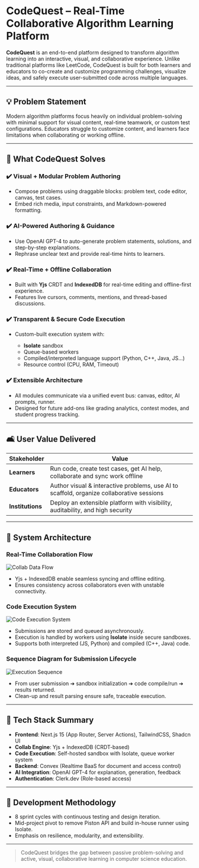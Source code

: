 # CodeQuest – Real-Time Collaborative Algorithm Learning Platform

**CodeQuest** is an end-to-end platform designed to transform algorithm learning into an interactive, visual, and collaborative experience. Unlike traditional platforms like LeetCode, CodeQuest is built for both learners and educators to co-create and customize programming challenges, visualize ideas, and safely execute user-submitted code across multiple languages.

---

## 💡 Problem Statement

Modern algorithm platforms focus heavily on individual problem-solving with minimal support for visual content, real-time teamwork, or custom test configurations. Educators struggle to customize content, and learners face limitations when collaborating or working offline.

---

## 🚀 What CodeQuest Solves

### ✔️ Visual + Modular Problem Authoring

* Compose problems using draggable blocks: problem text, code editor, canvas, test cases.
* Embed rich media, input constraints, and Markdown-powered formatting.

### ✔️ AI-Powered Authoring & Guidance

* Use OpenAI GPT-4 to auto-generate problem statements, solutions, and step-by-step explanations.
* Rephrase unclear text and provide real-time hints to learners.

### ✔️ Real-Time + Offline Collaboration

* Built with **Yjs** CRDT and **IndexedDB** for real-time editing and offline-first experience.
* Features live cursors, comments, mentions, and thread-based discussions.

### ✔️ Transparent & Secure Code Execution

* Custom-built execution system with:

  * **Isolate** sandbox
  * Queue-based workers
  * Compiled/interpreted language support (Python, C++, Java, JS...)
  * Resource control (CPU, RAM, Timeout)

### ✔️ Extensible Architecture

* All modules communicate via a unified event bus: canvas, editor, AI prompts, runner.
* Designed for future add-ons like grading analytics, contest modes, and student progress tracking.

---

## 🛋️ User Value Delivered

| Stakeholder      | Value                                                                                     |
| ---------------- | ----------------------------------------------------------------------------------------- |
| **Learners**     | Run code, create test cases, get AI help, collaborate and sync work offline               |
| **Educators**    | Author visual & interactive problems, use AI to scaffold, organize collaborative sessions |
| **Institutions** | Deploy an extensible platform with visibility, auditability, and high security            |

---

## 🧱 System Architecture

### Real-Time Collaboration Flow

![Collab Data Flow](https://github.com/user-attachments/assets/49692413-24aa-45e7-8a17-4a595b19b084)


* Yjs + IndexedDB enable seamless syncing and offline editing.
* Ensures consistency across collaborators even with unstable connectivity.

### Code Execution System

![Code Execution System](https://github.com/user-attachments/assets/3dd5ab6e-bebf-44a2-a804-990e37b917be)

* Submissions are stored and queued asynchronously.
* Execution is handled by workers using **Isolate** inside secure sandboxes.
* Supports both interpreted (JS, Python) and compiled (C++, Java) code.

### Sequence Diagram for Submission Lifecycle

![Execution Sequence](https://github.com/user-attachments/assets/63b1ca58-cc12-4219-80c1-5f8b85171302)

* From user submission ➔ sandbox initialization ➔ code compile/run ➔ results returned.
* Clean-up and result parsing ensure safe, traceable execution.

---

## 🔧 Tech Stack Summary

* **Frontend**: Next.js 15 (App Router, Server Actions), TailwindCSS, Shadcn UI
* **Collab Engine**: Yjs + IndexedDB (CRDT-based)
* **Code Execution**: Self-hosted sandbox with Isolate, queue worker system
* **Backend**: Convex (Realtime BaaS for document and access control)
* **AI Integration**: OpenAI GPT-4 for explanation, generation, feedback
* **Authentication**: Clerk.dev (Role-based access)

---

## 📆 Development Methodology

* 8 sprint cycles with continuous testing and design iteration.
* Mid-project pivot to remove Piston API and build in-house runner using Isolate.
* Emphasis on resilience, modularity, and extensibility.

---

> CodeQuest bridges the gap between passive problem-solving and active, visual, collaborative learning in computer science education.
